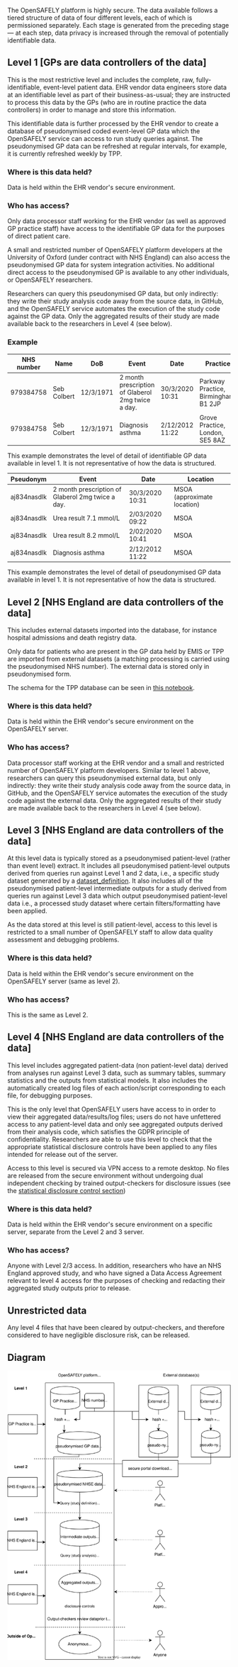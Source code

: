 The OpenSAFELY platform is highly secure.
The data available follows a tiered structure of data of four different levels, each of which is permissioned separately.
Each stage is generated from the preceding stage &mdash; at each step, data privacy is increased through the removal of potentially identifiable data.

## Level 1 [GPs are data controllers of the data]
This is the most restrictive level and includes the complete, raw, fully-identifiable, event-level patient data.
EHR vendor data engineers store data at an identifiable level as part of their business-as-usual; they are instructed to process this data by the GPs (who are in routine practice the data controllers) in order to manage and store this information.

This identifiable data is further processed by the EHR vendor to create a database of pseudonymised coded event-level GP data which the OpenSAFELY service can access to run study queries against. The pseudonymised GP data can be refreshed at regular intervals, for example, it is currently refreshed weekly by TPP.

### Where is this data held?
Data is held within the EHR vendor's secure environment.

### Who has access?
Only data processor staff working for the EHR vendor (as well as approved GP practice staff) have access to the identifiable GP data for the purposes of direct patient care.

A small and restricted number of OpenSAFELY platform developers at the University of Oxford (under contract with NHS England) can also access the pseudonymised GP data for system integration activities. No additional direct access to the pseudonymised GP is available to any other individuals, or OpenSAFELY researchers.

Researchers can query this pseudonymised GP data, but only indirectly: they write their study analysis code away from the source data, in GitHub, and the OpenSAFELY service automates the execution of the study code against the GP data. Only the aggregated results of their study are made available back to the researchers in Level 4 (see below).

### Example

| NHS number | Name | DoB | Event | Date | Practice |
| --- | --- | --- | --- | --- | --- |
| 979384758 | Seb Colbert | 12/3/1971 | 2 month prescription of Glaberol 2mg twice a day. | 30/3/2020 10:31 | Parkway Practice, Birmingham, B1 2JP |
| 979384758 | Seb Colbert | 12/3/1971 | Diagnosis asthma | 2/12/2012 11:22 | Grove Practice, London, SE5 8AZ |

This example demonstrates the level of detail of identifiable GP data available in level 1. It is not representative of how the data is structured.

| Pseudonym | Event | Date | Location |
| --- | --- | --- | --- |
| aj834nasdlk | 2 month prescription of Glaberol 2mg twice a day. | 30/3/2020 10:31 | MSOA (approximate location) |
| aj834nasdlk | Urea result 7.1 mmol/L | 2/03/2020 09:22 | MSOA |
| aj834nasdlk | Urea result 8.2 mmol/L | 2/02/2020 10:41 | MSOA |
| aj834nasdlk | Diagnosis asthma | 2/12/2012 11:22 | MSOA |

This example demonstrates the level of detail of pseudonymised GP data available in level 1. It is not representative of how the data is structured.

## Level 2 [NHS England are data controllers of the data]
This includes external datasets imported into the database, for instance hospital admissions and death registry data.

Only data for patients who are present in the GP data held by EMIS or TPP are imported from external datasets (a matching processing is carried using the pseudonymised NHS number). The external data is stored only in pseudonymised form.

The schema for the TPP database can be seen in [this notebook](https://reports.opensafely.org/reports/opensafely-tpp-database-schema/).

### Where is this data held?
Data is held within the EHR vendor's secure environment on the OpenSAFELY server.

### Who has access?
Data processor staff working at the EHR vendor and a small and restricted number of OpenSAFELY platform developers. Similar to level 1 above, researchers can query this pseudonymised external data, but only indirectly: they write their study analysis code away from the source data, in GitHub, and the OpenSAFELY service automates the execution of the study code against the external data. Only the aggregated results of their study are made available back to the researchers in Level 4 (see below).

## Level 3 [NHS England are data controllers of the data]
At this level data is typically stored as a pseudonymised patient-level (rather than event level) extract. It includes all pseudonymised patient-level outputs derived from queries run against Level 1 and 2 data, i.e., a specific study dataset generated by a [dataset_definition](https://docs.opensafely.org/ehrql/). It also includes all of the pseudonymised patient-level intermediate outputs for a study derived from queries run against Level 3 data which output pseudonymised patient-level data i.e., a processed study dataset where certain filters/formatting have been applied.

As the data stored at this level is still patient-level, access to this level is restricted to a small number of OpenSAFELY staff to allow data quality assessment and debugging problems.

### Where is this data held?
Data is held within the EHR vendor's secure environment on the OpenSAFELY server (same as level 2).

### Who has access?
This is the same as Level 2.

## Level 4 [NHS England are data controllers of the data]
This level includes aggregated patient-data (non patient-level data) derived from analyses run against Level 3 data, such as summary tables, summary statistics and the outputs from statistical models. It also includes the automatically created log files of each action/script corresponding to each file, for debugging purposes.

This is the only level that OpenSAFELY users have access to in order to view their aggregated data/results/log files; users do not have unfettered access to any patient-level data and only see aggregated outputs derived from their analysis code, which satisfies the GDPR principle of confidentiality. Researchers are able to use this level to check that the appropriate statistical disclosure controls have been applied to any files intended for release out of the server.

Access to this level is secured via VPN access to a remote desktop. No files are released from the secure environment without undergoing dual independent checking by trained output-checkers for disclosure issues (see the [statistical disclosure control section](sdc.md))

### Where is this data held?
Data is held within the EHR vendor's secure environment on a specific server, separate from the Level 2 and 3 server.

### Who has access?
Anyone with Level 2/3 access. In addition, researchers who have an NHS England approved study, and who have signed a Data Access Agreement relevant to level 4 access for the purposes of checking and redacting their aggregated study outputs prior to release.

## Unrestricted data
Any level 4 files that have been cleared by output-checkers, and therefore considered to have negligible disclosure risk, can be released.

## Diagram

![A diagram of the OpenSAFELY platform.](./images/NON-COVID-GP-data-OpenSAFELY-platform-architecture-and-dataflows-V5-for-DPIA-DPN.drawio.svg)
